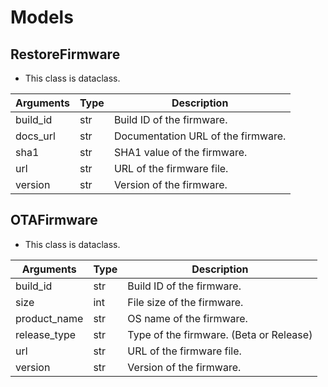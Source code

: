 # Models

## RestoreFirmware

* This class is dataclass.

| Arguments | Type | Description |
|-----------|------|-------------|
| build_id | str | Build ID of the firmware. |
| docs_url | str | Documentation URL of the firmware. |
| sha1 | str | SHA1 value of the firmware. |
| url | str | URL of the firmware file. |
| version | str | Version of the firmware. |

## OTAFirmware

* This class is dataclass.

| Arguments | Type | Description |
|-----------|------|-------------|
| build_id | str | Build ID of the firmware. |
| size | int | File size of the firmware. |
| product_name | str | OS name of the firmware. |
| release_type | str | Type of the firmware. (Beta or Release) |
| url | str | URL of the firmware file. |
| version | str | Version of the firmware. |
